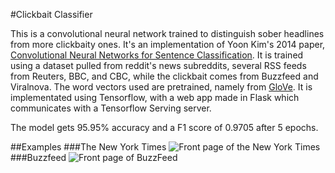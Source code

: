 #Clickbait Classifier

This is a convolutional neural network trained to distinguish sober headlines from more clickbaity ones. It's an implementation of Yoon Kim's 2014 paper, [Convolutional Neural Networks for Sentence Classification](https://arxiv.org/abs/1408.5882). It is trained using a dataset pulled from reddit's news subreddits, several RSS feeds from Reuters, BBC, and CBC, while the clickbait comes from Buzzfeed and Viralnova. The word vectors used are pretrained, namely from [GloVe](http://nlp.stanford.edu/projects/glove/). It is implementated using Tensorflow, with a web app made in Flask which communicates with a Tensorflow Serving server. 

The model gets 95.95% accuracy and a F1 score of 0.9705 after 5 epochs. 

##Examples
###The New York Times
![Front page of the New York Times](https://cloud.githubusercontent.com/assets/1775699/21063799/86d88e00-be25-11e6-85fb-53ca4bcf848b.png)
###Buzzfeed
![Front page of BuzzFeed](https://cloud.githubusercontent.com/assets/1775699/21063800/86e7d432-be25-11e6-9e42-5f8969b0938d.png)
